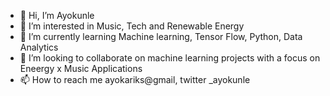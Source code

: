 - 👋 Hi, I’m Ayokunle
- 👀 I’m interested in Music, Tech and Renewable Energy
- 🌱 I’m currently learning Machine learning, Tensor Flow, Python, Data Analytics
- 💞️ I’m looking to collaborate on machine learning projects with a focus on Eneergy x Music Applications
- 📫 How to reach me ayokariks@gmail, twitter _ayokunle

<!---
ayokariks/ayokariks is a ✨ special ✨ repository because its `README.md` (this file) appears on your GitHub profile.
You can click the Preview link to take a look at your changes.
--->
